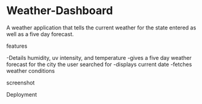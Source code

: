 # Weather-Dashboard

A weather application that tells the current weather for the state entered as well as a five day forecast.

features

-Details humidity, uv intensity, and temperature
-gives a five day weather forecast for the city the user searched for
-displays current date
-fetches weather conditions

screenshot


Deployment



